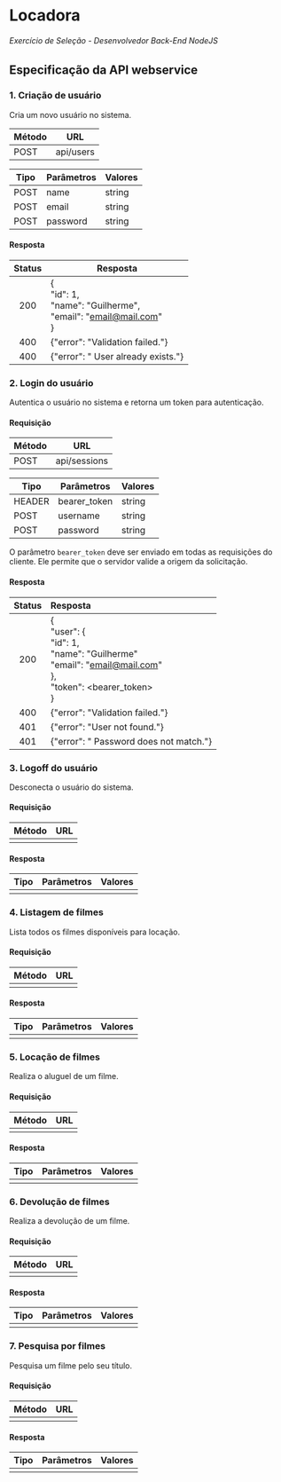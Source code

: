 # Locadora
###### Exercício de Seleção - Desenvolvedor Back-End NodeJS

## Especificação da API webservice

### 1. Criação de usuário

Cria um novo usuário no sistema.

| Método | URL       |
| ------ | --------- |
| POST   | api/users |

| Tipo | Parâmetros | Valores |
| ---- | ---------- | ------- |
| POST | name       | string  |
| POST | email      | string  |
| POST | password   | string  |

#### Resposta

| Status | Resposta                                                     |
| :----: | ------------------------------------------------------------ |
|  200   | {<br />  "id": 1,<br />  "name": "Guilherme",<br />  "email": "email@mail.com"<br />} |
|  400   | {"error": "Validation failed."}                              |
|  400   | {"error": " User already exists."}                           |

### 2. Login do usuário

Autentica o usuário no sistema e retorna um token para autenticação.

#### Requisição

| Método | URL          |
| ------ | ------------ |
| POST   | api/sessions |

| Tipo   | Parâmetros   | Valores |
| ------ | ------------ | ------- |
| HEADER | bearer_token | string  |
| POST   | username     | string  |
| POST   | password     | string  |

O parâmetro `bearer_token` deve ser enviado em todas as requisições do cliente. Ele permite que o servidor valide a origem da solicitação.

#### Resposta

| Status | Resposta                                                     |
| :----: | :----------------------------------------------------------- |
|  200   | {<br />  "user": {<br />    "id": 1,<br />    "name": "Guilherme"<br />    "email": "email@mail.com"<br />  },<br />  "token": <bearer_token><br />} |
|  400   | {"error": "Validation failed."}                              |
|  401   | {"error": "User not found."}                                 |
|  401   | {"error": " Password does not match."}                       |

### 3. Logoff do usuário

Desconecta o usuário do sistema.

#### Requisição

| Método | URL  |
| ------ | ---- |
|        |      |

#### Resposta

| Tipo | Parâmetros | Valores |
| ---- | ---------- | ------- |
|      |            |         |

### 4. Listagem de filmes

Lista todos os filmes disponíveis para locação.

#### Requisição

| Método | URL  |
| ------ | ---- |
|        |      |

#### Resposta

| Tipo | Parâmetros | Valores |
| ---- | ---------- | ------- |
|      |            |         |

### 5. Locação de filmes

Realiza o aluguel de um filme.

#### Requisição

| Método | URL  |
| ------ | ---- |
|        |      |

#### Resposta

| Tipo | Parâmetros | Valores |
| ---- | ---------- | ------- |
|      |            |         |

### 6. Devolução de filmes

Realiza a devolução de um filme.

#### Requisição

| Método | URL  |
| ------ | ---- |
|        |      |

#### Resposta

| Tipo | Parâmetros | Valores |
| ---- | ---------- | ------- |
|      |            |         |

### 7. Pesquisa por filmes

Pesquisa um filme pelo seu título.

#### Requisição

| Método | URL  |
| ------ | ---- |
|        |      |

#### Resposta

| Tipo | Parâmetros | Valores |
| ---- | ---------- | ------- |
|      |            |         |